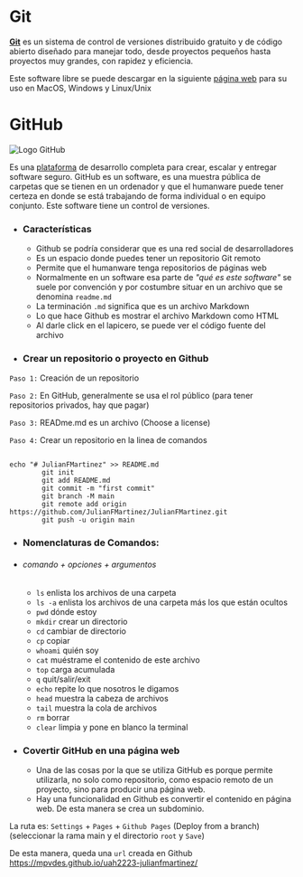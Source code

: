 # Git
[**Git**](https://www.git-scm.com/) es un sistema de control de versiones distribuido gratuito y de código abierto diseñado para manejar todo, desde proyectos pequeños hasta proyectos muy grandes, con rapidez y eficiencia.

Este software libre se puede descargar en la siguiente [página web](https://www.git-scm.com/download/) para su uso en MacOS, Windows y Linux/Unix

# GitHub
![Logo GitHub](https://www.drk.com.ar/2021/08/github.svg.png "GitHub")

Es una [plataforma](https://twitter.com/github) de desarrollo completa para crear, escalar y entregar software seguro. GitHub es un software, es una muestra pública de carpetas que se tienen en un ordenador y que el humanware puede tener certeza en donde se está trabajando de forma individual o en equipo conjunto. Este software tiene un control de versiones. 

- ### Características 
  - Github se podría considerar que es una red social de desarrolladores 
  - Es un espacio donde puedes tener un repositorio Git remoto
  - Permite que el humanware tenga repositorios de páginas web
  - Normalmente en un software esa parte de *"qué es este software"* se suele por convención y por costumbre situar en un archivo que se denomina `readme.md`
  - La terminación `.md` significa que es un archivo Markdown
  - Lo que hace Github es mostrar el archivo Markdown como HTML 
  - Al darle click en el lapicero, se puede ver el código fuente del archivo

- ### Crear un repositorio o proyecto en Github

`Paso 1:` Creación de un repositorio

`Paso 2:` En GitHub, generalmente se usa el rol público (para tener repositorios privados, hay que pagar)

`Paso 3:` READme.md es un archivo (Choose a license)

`Paso 4:` Crear un repositorio en la linea de comandos
```

echo "# JulianFMartinez" >> README.md
        git init
        git add README.md
        git commit -m "first commit"
        git branch -M main
        git remote add origin https://github.com/JulianFMartinez/JulianFMartinez.git
        git push -u origin main
``` 
- ### Nomenclaturas de Comandos:

- ###### comando + opciones + argumentos
  - `ls`            enlista los archivos de una carpeta
  - `ls -a`         enlista los archivos de una carpeta más los que están ocultos
  - `pwd`           dónde estoy
  - `mkdir`         crear un directorio
  - `cd`            cambiar de directorio
  - `cp`            copiar
  - `whoami`        quién soy
  - `cat`           muéstrame el contenido de este archivo
  - `top`           carga acumulada
  - `q`             quit/salir/exit
  - `echo`          repite lo que nosotros le digamos
  - `head`          muestra la cabeza de archivos
  - `tail`          muestra la cola de archivos
  - `rm`            borrar
  - `clear`         limpia y pone en blanco la terminal

- ### Covertir GitHub en una página web
  - Una de las cosas por la que se utiliza GitHub es porque permite utilizarla, no solo como repositorio, como espacio remoto de un proyecto, sino para producir una página web.
  - Hay una funcionalidad en Github es convertir el contenido en página web. De esta manera se crea un subdominio.

La ruta es: `Settings` + `Pages` + `Github Pages` (Deploy from a branch) (seleccionar la rama main y el directorio `root` y `Save`)

De esta manera, queda una `url` creada en Github https://mpvdes.github.io/uah2223-julianfmartinez/

